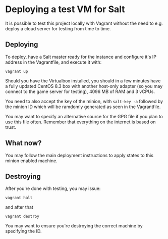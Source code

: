 # Deploying a test VM for Salt

It is possible to test this project locally with Vagrant without the need to e.g. deploy a cloud server for testing from time to time.

## Deploying

To deploy, have a Salt master ready for the instance and configure it's IP address in the Vagrantfile, and execute it with:

`vagrant up` 

Should you have the Virtualbox installed, you should in a few minutes have a fully updated CentOS 8.3 box with another host-only adapter (so you may connect to the game server for testing), 4096 MB of RAM and 3 vCPUs.

You need to also accept the key of the minion, with `salt-key -a` followed by the minion ID which will be ramdomly generated as seen in the Vagrantfile. 

You may want to specify an alternative source for the GPG file if you plan to use this file often. Remember that everything on the internet is based on trust.

## What now?

You may follow the main deployment instructions to apply states to this minion enabled machine.

## Destroying

After you're done with testing, you may issue:

`vagrant halt`

and after that

`vagrant destroy`

You may want to ensure you're destroying the correct machine by specifying the ID.